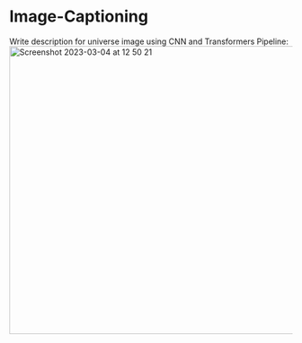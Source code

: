 # Image-Captioning
Write description for universe image using CNN and Transformers
Pipeline:
<img width="513" alt="Screenshot 2023-03-04 at 12 50 21" src="https://user-images.githubusercontent.com/72665487/222878505-c0bedcd8-2a21-497b-89c9-42157128dfbc.png">
